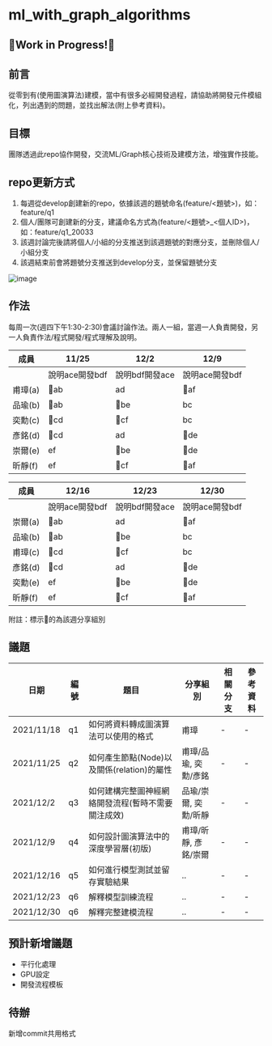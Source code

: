 # ml_with_graph_algorithms
## 🚧Work in Progress!🚧

## 前言
從零到有(使用圖演算法)建模，當中有很多必經開發過程，請協助將開發元件模組化，列出遇到的問題，並找出解法(附上參考資料)。

## 目標
團隊透過此repo協作開發，交流ML/Graph核心技術及建模方法，增強實作技能。

## repo更新方式
1. 每週從develop創建新的repo，依據該週的題號命名(feature/<題號>)，如：feature/q1
2. 個人/團隊可創建新的分支，建議命名方式為(feature/<題號>_<個人ID>)，如：feature/q1_20033
3. 該週討論完後請將個人/小組的分支推送到該週題號的對應分支，並刪除個人/小組分支
4. 該週結束前會將題號分支推送到develop分支，並保留題號分支

![image](https://user-images.githubusercontent.com/10674490/142558203-0f6e4e36-9fbd-4d90-beb9-6a65eeca58fc.png)

## 作法
每周一次(週四下午1:30-2:30)會議討論作法。兩人一組，當週一人負責開發，另一人負責作法/程式開發/程式理解及說明。

|成員|11/25|12/2|12/9|
|-|-|-|-|
||說明ace開發bdf|說明bdf開發ace|說明ace開發bdf|
|甫璋(a)|&#x1F34E;ab|ad|&#x1F34E;af|
|品瑜(b)|&#x1F34E;ab|&#x1F34E;be|bc|
|奕勳(c)|&#x1F34E;cd|&#x1F34E;cf|bc|
|彥銘(d)|&#x1F34E;cd|ad|&#x1F34E;de|
|崇爾(e)|ef|&#x1F34E;be|&#x1F34E;de|
|昕靜(f)|ef|&#x1F34E;cf|&#x1F34E;af|

|成員|12/16|12/23|12/30|
|-|-|-|-|
||說明ace開發bdf|說明bdf開發ace|說明ace開發bdf|
|崇爾(a)|&#x1F34E;ab|ad|&#x1F34E;af|
|品瑜(b)|&#x1F34E;ab|&#x1F34E;be|bc|
|甫璋(c)|&#x1F34E;cd|&#x1F34E;cf|bc|
|彥銘(d)|&#x1F34E;cd|ad|&#x1F34E;de|
|奕勳(e)|ef|&#x1F34E;be|&#x1F34E;de|
|昕靜(f)|ef|&#x1F34E;cf|&#x1F34E;af|

附註：標示&#x1F34E;的為該週分享組別

## 議題
|日期|編號|題目|分享組別|相關分支|參考資料|
|-|-|-|-|-|-|
|2021/11/18|q1|如何將資料轉成圖演算法可以使用的格式|甫璋|-|-|
|2021/11/25|q2|如何產生節點(Node)以及關係(relation)的屬性|甫璋/品瑜, 奕勳/彥銘|-|-|
|2021/12/2|q3|如何建構完整圖神經網絡開發流程(暫時不需要關注成效)|品瑜/崇爾, 奕勳/昕靜|-|-|
|2021/12/9|q4|如何設計圖演算法中的深度學習層(初版)|甫璋/昕靜, 彥銘/崇爾|-|-|
|2021/12/16|q5|如何進行模型測試並留存實驗結果|..|-|-|
|2021/12/23|q6|解釋模型訓練流程|..|-|-|
|2021/12/30|q6|解釋完整建模流程|..|-|-|

## 預計新增議題
- 平行化處理
- GPU設定
- 開發流程模板

## 待辦
新增commit共用格式
